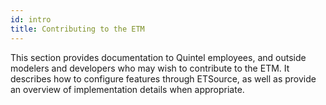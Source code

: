 ```yaml
---
id: intro
title: Contributing to the ETM
---
```


This section provides documentation to Quintel employees, and outside modelers and developers who may wish to contribute to the ETM. It describes how to configure features through ETSource, as well as provide an overview of implementation details when appropriate.
